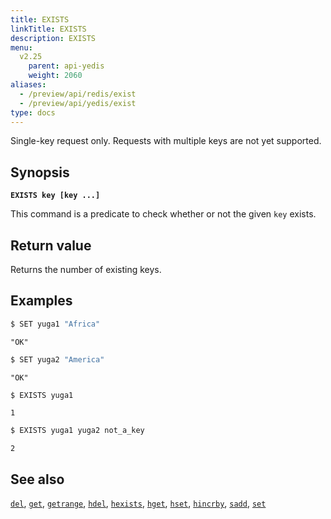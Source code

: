 ```yaml
---
title: EXISTS
linkTitle: EXISTS
description: EXISTS
menu:
  v2.25
    parent: api-yedis
    weight: 2060
aliases:
  - /preview/api/redis/exist
  - /preview/api/yedis/exist
type: docs
---
```

Single-key request only. Requests with multiple keys are not yet supported.

## Synopsis

**`EXISTS key [key ...]`**

This command is a predicate to check whether or not the given `key` exists.

## Return value

Returns the number of existing keys.

## Examples

```sh
$ SET yuga1 "Africa"
```

```
"OK"
```

```sh
$ SET yuga2 "America"
```

```
"OK"
```

```sh
$ EXISTS yuga1
```

```
1
```

```sh
$ EXISTS yuga1 yuga2 not_a_key
```

```
2
```

## See also

[`del`](../del/), [`get`](../get/), [`getrange`](../getrange/), [`hdel`](../hdel/), [`hexists`](../hexists/), [`hget`](../hget/), [`hset`](../hset/), [`hincrby`](../hincrby/), [`sadd`](../sadd/), [`set`](../set/)

